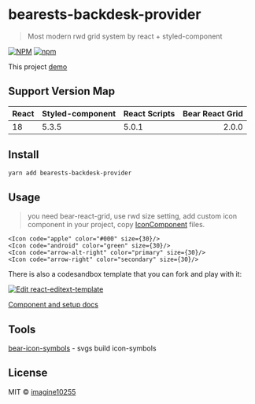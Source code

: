 # bearests-backdesk-provider

> Most modern rwd grid system by react + styled-component


[![NPM](https://img.shields.io/npm/v/bearests-backdesk-provider.svg)](https://www.npmjs.com/package/bearests-backdesk-provider)
[![npm](https://img.shields.io/npm/dm/bearests-backdesk-provider.svg)](https://www.npmjs.com/package/bearests-backdesk-provider)

This project [demo](https://imagine10255.github.io/bearests-backdesk-provider/)

## Support Version Map

React | Styled-component | React Scripts | Bear React Grid | 
------|:-----------------|---------------|----------------:|
18    | 5.3.5            | 5.0.1         |           2.0.0 |

## Install

```bash
yarn add bearests-backdesk-provider
```

## Usage

> you need bear-react-grid, use rwd size setting,
  add custom icon component in your project, copy [IconComponent](./example/src/Icon.tsx) files.

```tsx
<Icon code="apple" color="#000" size={30}/>
<Icon code="android" color="green" size={30}/>
<Icon code="arrow-alt-right" color="primary" size={30}/>
<Icon code="arrow-right" color="secondary" size={30}/>
```


There is also a codesandbox template that you can fork and play with it:

[![Edit react-editext-template](https://codesandbox.io/static/img/play-codesandbox.svg)](https://codesandbox.io/s/bearests-backdesk-provider-lqsn6)

[Component and setup docs](./docs/component.md)


## Tools
[bear-icon-symbols](https://github.com/imagine10255/bear-icon-symbols) - svgs build icon-symbols


## License

MIT © [imagine10255](https://github.com/imagine10255)
